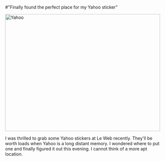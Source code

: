 #"Finally found the perfect place for my Yahoo sticker"


 <div class='p_embed p_image_embed'>
<img alt="Yahoo" height="377" src="http://getfile8.posterous.com/getfile/files.posterous.com/conoroneill/c9pwFPpJN8BQOqTse8CEHJ3Rd9hRSpIIGneoQQ0k48nzFRSA5LpZMpTzDF8F/yahoo.jpg" width="500" />
</div>
<p>I was thrilled to grab some Yahoo stickers at Le Web recently. They&#39;ll be worth loads when Yahoo is a long distant memory. I wondered where to put one and finally figured it out this evening. I cannot think of a more apt location. </p>
 